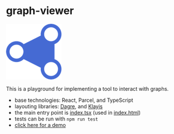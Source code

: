 # graph-viewer

![graph-viewer](logo-small.png)

This is a playground for implementing a tool to interact with graphs.

- base technologies: React, Parcel, and TypeScript
- layouting libraries: [Dagre](https://github.com/dagrejs/dagre), and [Klayjs](https://github.com/OpenKieler/klayjs)
- the main entry point is [index.tsx](src/index.tsx) (used in [index.html](index.html))
- tests can be run with `npm run test`
- [click here for a demo](https://codesandbox.io/s/github/xndlnk/graph-viewer)
